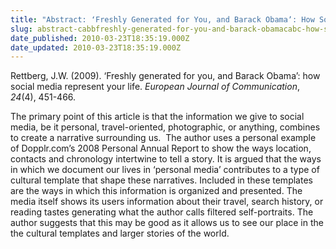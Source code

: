 ```yaml
---
title: "Abstract: ʻFreshly Generated for You, and Barack Obamaʼ: How Social Media Represent Your Life"
slug: abstract-cabbfreshly-generated-for-you-and-barack-obamacabc-how-social-media-represent-your-life
date_published: 2010-03-23T18:35:19.000Z
date_updated: 2010-03-23T18:35:19.000Z
---
```


Rettberg, J.W. (2009). ‘Freshly generated for you, and Barack Obama’: how social media represent your life. *European Journal of Communication*, *24*(4), 451-466.

The primary point of this article is that the information we give to social media, be it personal, travel-oriented, photographic, or anything, combines to create a narrative surrounding us.  The author uses a personal example of Dopplr.com’s 2008 Personal Annual Report to show the ways location, contacts and chronology intertwine to tell a story. It is argued that the ways in which we document our lives in ‘personal media’ contributes to a type of cultural template that shape these narratives. Included in these templates are the ways in which this information is organized and presented. The media itself shows its users information about their travel, search history, or reading tastes generating what the author calls filtered self-portraits. The author suggests that this may be good as it allows us to see our place in the the cultural templates and larger stories of the world.

